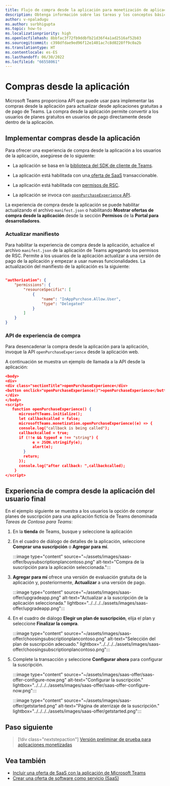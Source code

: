 ```yaml
---
title: Flujo de compra desde la aplicación para monetización de aplicaciones
description: Obtenga información sobre las tareas y los conceptos básicos necesarios para implementar las compras desde la aplicación y la funcionalidad de prueba en las aplicaciones de Teams.
author: v-npaladugu
ms.author: surbhigupta
ms.topic: how-to
ms.localizationpriority: high
ms.openlocfilehash: 8bbfac3f72fb9ddbfb21d36f4a1ad2516af52b83
ms.sourcegitcommit: c398dfdae9ed96f12e1401ac7c8d0228ff9c0a2b
ms.translationtype: HT
ms.contentlocale: es-ES
ms.lasthandoff: 06/30/2022
ms.locfileid: "66558061"
---
```

# <a name="in-app-purchases"></a>Compras desde la aplicación

Microsoft Teams proporciona API que puede usar para implementar las compras desde la aplicación para actualizar desde aplicaciones gratuitas a de pago de Teams. La compra desde la aplicación permite convertir a los usuarios de planes gratuitos en usuarios de pago directamente desde dentro de la aplicación.

## <a name="implement-in-app-purchases"></a>Implementar compras desde la aplicación

Para ofrecer una experiencia de compra desde la aplicación a los usuarios de la aplicación, asegúrese de lo siguiente:

* La aplicación se basa en la [biblioteca del SDK de cliente de Teams](https://github.com/OfficeDev/microsoft-teams-library-js).

* La aplicación está habilitada con una[ oferta de SaaS](~/concepts/deploy-and-publish/appsource/prepare/include-saas-offer.md) transaccionable.

* La aplicación está habilitada con [permisos de RSC](#update-manifest).

* La aplicación se invoca con [`openPurchaseExperience` API](#purchase-experience-api).

La experiencia de compra desde la aplicación se puede habilitar actualizando el archivo `manifest.json` o habilitando **Mostrar ofertas de compra desde la aplicación** desde la sección **Permisos** de la **Portal para desarrolladores**.

### <a name="update-manifest"></a>Actualizar manifiesto

Para habilitar la experiencia de compra desde la aplicación, actualice el archivo `manifest.json` de la aplicación de Teams agregando los permisos de RSC. Permite a los usuarios de la aplicación actualizar a una versión de pago de la aplicación y empezar a usar nuevas funcionalidades. La actualización del manifiesto de la aplicación es la siguiente:

```json

"authorization": {
    "permissions": {
        "resourceSpecific": [
            {
                "name": "InAppPurchase.Allow.User",
                "type": "Delegated"
            }
        ]
    }
}
```

### <a name="purchase-experience-api"></a>API de experiencia de compra

Para desencadenar la compra desde la aplicación para la aplicación, invoque la API `openPurchaseExperience` desde la aplicación web.

A continuación se muestra un ejemplo de llamada a la API desde la aplicación:

```json
<body> 
<div> 
<div class="sectionTitle">openPurchaseExperience</div> 
<button onclick="openPurchaseExperience()">openPurchaseExperience</button> 
</div> 
</body> 
<script> 
   function openPurchaseExperience() {
      microsoftTeams.initialize();
      let callbackcalled = false;
      microsoftTeams.monetization.openPurchaseExperience((e) => {
      console.log("callback is being called");
      callbackcalled = true;  
      if (!!e && typeof e !== "string") {
            e = JSON.stringify(e);
            alert(e);
        }
        return;
      });
      console.log("after callback: ",callbackcalled);
    } 
</script> 
```

## <a name="end-user-in-app-purchasing-experience"></a>Experiencia de compra desde la aplicación del usuario final

En el ejemplo siguiente se muestra a los usuarios la opción de comprar planes de suscripción para una aplicación ficticia de Teams denominada *Tareas de Contoso para Teams*:

1. En la **tienda** de Teams, busque y seleccione la aplicación

1. En el cuadro de diálogo de detalles de la aplicación, seleccione **Comprar una suscripción** o **Agregar para mí**.

    :::image type="content" source="~/assets/images/saas-offer/buysubscriptionplancontoso.png" alt-text="Compra de la suscripción para la aplicación seleccionada.":::

1. **Agregar para mí** ofrece una versión de evaluación gratuita de la aplicación y, posteriormente, **Actualizar** a una versión de pago.

    :::image type="content" source="~/assets/images/saas-offer/upgradeapp.png" alt-text="Actualizar a la suscripción de la aplicación seleccionada." lightbox="../../../../assets/images/saas-offer/upgradeapp.png":::

1. En el cuadro de diálogo **Elegir un plan de suscripción**, elija el plan y seleccione **Finalizar la compra**.

    :::image type="content" source="~/assets/images/saas-offer/choosingsubscriptionplancontoso.png" alt-text="Selección del plan de suscripción adecuado." lightbox="../../../../assets/images/saas-offer/choosingsubscriptionplancontoso.png":::

1. Complete la transacción y seleccione **Configurar ahora** para configurar la suscripción.

    :::image type="content" source="~/assets/images/saas-offer/saas-offer-configure-now.png" alt-text="Configurar la suscripción." lightbox="../../../../assets/images/saas-offer/saas-offer-configure-now.png":::

    :::image type="content" source="~/assets/images/saas-offer/getstarted.png" alt-text="Página de aterrizaje de la suscripción." lightbox="../../../../assets/images/saas-offer/getstarted.png":::

## <a name="next-step"></a>Paso siguiente

> [!div class="nextstepaction"]
> [Versión preliminar de prueba para aplicaciones monetizadas](~/concepts/deploy-and-publish/appsource/prepare/Test-preview-for-monetized-apps.md)

## <a name="see-also"></a>Vea también

* [Incluir una oferta de SaaS con la aplicación de Microsoft Teams](~/concepts/deploy-and-publish/appsource/prepare/include-saas-offer.md)
* [Crear una oferta de software como servicio (SaaS)](include-saas-offer.md#create-your-saas-offer)
